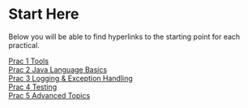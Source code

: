 # Start Here
Below you will be able to find hyperlinks to the starting point for each practical. 

[Prac 1 Tools](src/main/java/Tools/Tools-Practical-Guide.md)<br>
[Prac 2 Java Language Basics](src/main/java/JavaLanguageBasics/JavaLanguageBasics-Practical-Guide.md)<br>
[Prac 3 Logging & Exception Handling](src/main/java/ExceptionHandlingAndLogging/_ExceptionHandlingAndLoggingGuide.md)<br>
[Prac 4 Testing](src/main/java/TestingInJava/ReptileEnclosureService.java)<br>
[Prac 5 Advanced Topics](src/main/java/AdvancedTopics/ZooFeeding.java)